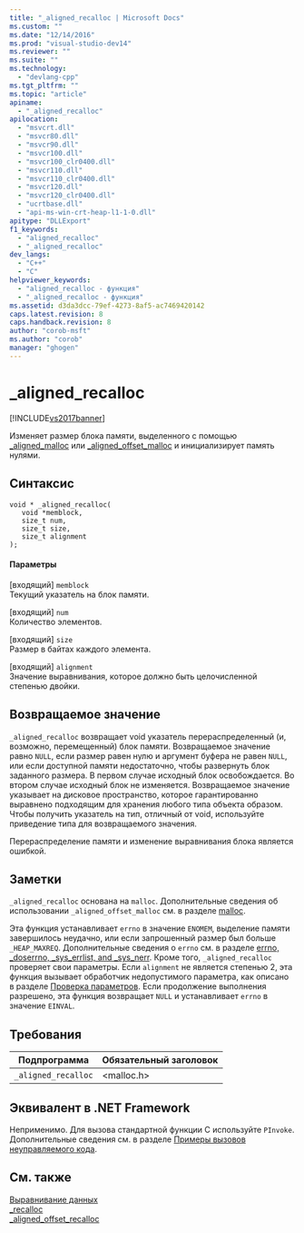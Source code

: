 ```yaml
---
title: "_aligned_recalloc | Microsoft Docs"
ms.custom: ""
ms.date: "12/14/2016"
ms.prod: "visual-studio-dev14"
ms.reviewer: ""
ms.suite: ""
ms.technology: 
  - "devlang-cpp"
ms.tgt_pltfrm: ""
ms.topic: "article"
apiname: 
  - "_aligned_recalloc"
apilocation: 
  - "msvcrt.dll"
  - "msvcr80.dll"
  - "msvcr90.dll"
  - "msvcr100.dll"
  - "msvcr100_clr0400.dll"
  - "msvcr110.dll"
  - "msvcr110_clr0400.dll"
  - "msvcr120.dll"
  - "msvcr120_clr0400.dll"
  - "ucrtbase.dll"
  - "api-ms-win-crt-heap-l1-1-0.dll"
apitype: "DLLExport"
f1_keywords: 
  - "aligned_recalloc"
  - "_aligned_recalloc"
dev_langs: 
  - "C++"
  - "C"
helpviewer_keywords: 
  - "aligned_recalloc - функция"
  - "_aligned_recalloc - функция"
ms.assetid: d3da3dcc-79ef-4273-8af5-ac7469420142
caps.latest.revision: 8
caps.handback.revision: 8
author: "corob-msft"
ms.author: "corob"
manager: "ghogen"
---
```

# _aligned_recalloc
[!INCLUDE[vs2017banner](../../assembler/inline/includes/vs2017banner.md)]

Изменяет размер блока памяти, выделенного с помощью [\_aligned\_malloc](../../c-runtime-library/reference/aligned-malloc.md) или [\_aligned\_offset\_malloc](../../c-runtime-library/reference/aligned-offset-malloc.md) и инициализирует память нулями.  
  
## Синтаксис  
  
```  
void * _aligned_recalloc(  
   void *memblock,   
   size_t num,  
   size_t size,   
   size_t alignment  
);  
```  
  
#### Параметры  
 \[входящий\] `memblock`  
 Текущий указатель на блок памяти.  
  
 \[входящий\] `num`  
 Количество элементов.  
  
 \[входящий\] `size`  
 Размер в байтах каждого элемента.  
  
 \[входящий\] `alignment`  
 Значение выравнивания, которое должно быть целочисленной степенью двойки.  
  
## Возвращаемое значение  
 `_aligned_recalloc` возвращает void указатель перераспределенный \(и, возможно, перемещенный\) блок памяти.  Возвращаемое значение равно `NULL`, если размер равен нулю и аргумент буфера не равен `NULL`, или если доступной памяти недостаточно, чтобы развернуть блок заданного размера.  В первом случае исходный блок освобождается.  Во втором случае исходный блок не изменяется.  Возвращаемое значение указывает на дисковое пространство, которое гарантированно выравнено подходящим для хранения любого типа объекта образом.  Чтобы получить указатель на тип, отличный от void, используйте приведение типа для возвращаемого значения.  
  
 Перераспределение памяти и изменение выравнивания блока является ошибкой.  
  
## Заметки  
 `_aligned_recalloc` основана на `malloc`.  Дополнительные сведения об использовании `_aligned_offset_malloc` см. в разделе [malloc](../../c-runtime-library/reference/malloc.md).  
  
 Эта функция устанавливает `errno` в значение `ENOMEM`, выделение памяти завершилось неудачно, или если запрошенный размер был больше `_HEAP_MAXREQ`.  Дополнительные сведения о `errno` см. в разделе [errno, \_doserrno, \_sys\_errlist, and \_sys\_nerr](../Topic/errno,%20_doserrno,%20_sys_errlist,%20and%20_sys_nerr.md).  Кроме того, `_aligned_recalloc` проверяет свои параметры.  Если `alignment` не является степенью 2, эта функция вызывает обработчик недопустимого параметра, как описано в разделе [Проверка параметров](../../c-runtime-library/parameter-validation.md).  Если продолжение выполнения разрешено, эта функция возвращает `NULL` и устанавливает `errno` в значение `EINVAL`.  
  
## Требования  
  
|Подпрограмма|Обязательный заголовок|  
|------------------|----------------------------|  
|`_aligned_recalloc`|\<malloc.h\>|  
  
## Эквивалент в .NET Framework  
 Неприменимо. Для вызова стандартной функции C используйте `PInvoke`. Дополнительные сведения см. в разделе [Примеры вызовов неуправляемого кода](../Topic/Platform%20Invoke%20Examples.md).  
  
## См. также  
 [Выравнивание данных](../../c-runtime-library/data-alignment.md)   
 [\_recalloc](../../c-runtime-library/reference/recalloc.md)   
 [\_aligned\_offset\_recalloc](../../c-runtime-library/reference/aligned-offset-recalloc.md)